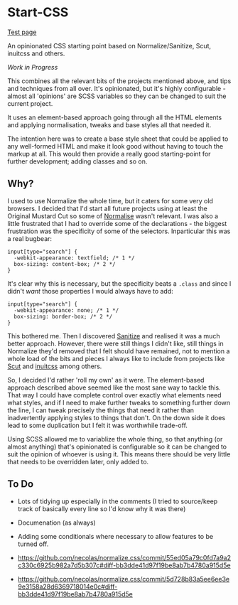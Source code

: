 Start-CSS
=========

[Test page](https://fall-back.github.io/dev/start-css/)

An opinionated CSS starting point based on Normalize/Sanitize, Scut, inuitcss and others.

*Work in Progress*

This combines all the relevant bits of the projects mentioned above, and tips and techniques from all over.
It's opinionated, but it's highly configurable - almost all 'opinions' are SCSS variables so they can be changed to suit the current project.

It uses an element-based approach going through all the HTML elements and applying normalisation, tweaks and base styles all that needed it.

The intention here was to create a base style sheet that could be applied to any well-formed HTML and make it look good without having to touch the markup at all. This would then provide a really good starting-point for further development; adding classes and so on. 

Why?
----

I used to use Normalize the whole time, but it caters for some very old browsers. I decided that I'd start all future projects using at least the Original Mustard Cut so some of [Normalise](https://github.com/necolas/normalize.css) wasn't relevant. I was also a little frustrated that I had to override some of the declarations - the biggest frustration was the specificity of some of the selectors.
Inparticular this was a real bugbear:

~~~
input[type="search"] {
  -webkit-appearance: textfield; /* 1 */
  box-sizing: content-box; /* 2 */
}

~~~
It's clear why this is necessary, but the specificity beats a `.class` and since I didn't _want_ those properties I would always have to add:

~~~
input[type="search"] {
  -webkit-appearance: none; /* 1 */
  box-sizing: border-box; /* 2 */
}
~~~

This bothered me. Then I discovered [Sanitize](https://github.com/10up/sanitize.css) and realised it was a much better approach. However, there were still things I didn't like, still things in Normalize they'd removed that I felt should have remained, not to mention a whole load of the bits and pieces I always like to include from projects like [Scut](https://github.com/davidtheclark/scut) and [inuitcss](https://github.com/inuitcss) among others.

So, I decided I'd rather 'roll my own' as it were. The element-based approach described above seemed like the most sane way to tackle this. That way I could have complete control over exactly what elements need what styles, and if I need to make further tweaks to something further down the line, I can tweak precisely the things that need it rather than inadvertently applying styles to things that don't. On the down side it does lead to some duplication but I felt it was worthwhile trade-off.

Using SCSS allowed me to variablize the whole thing, so that anything (or almost anything) that's opinionated is configurable so it can be changed to suit the opinion of whoever is using it. This means there should be very little that needs to be overridden later, only added to.

To Do
-----

* Lots of tidying up especially in the comments (I tried to source/keep track of basically every line so I'd know why it was there)
* Documenation (as always)
* Adding some conditionals where necessary to allow features to be turned off. 

* https://github.com/necolas/normalize.css/commit/55ed05a79c0fd7a9a2c330c6925b982a7d5b307c#diff-bb3dde41d97f19be8ab7b4780a915d5e
* https://github.com/necolas/normalize.css/commit/5d728b83a5ee6ee3e9e3158a28d6369718014e0c#diff-bb3dde41d97f19be8ab7b4780a915d5e
